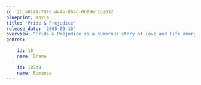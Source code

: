 ```yaml
---
id: 2bca8f49-7df6-444e-864c-0b89ef2ba632
blueprint: movie
title: 'Pride & Prejudice'
release_date: '2005-09-16'
overview: "Pride & Prejudice is a humorous story of love and life among English gentility during the Georgian era. Mr. Bennet is an English gentleman living in Hertfordshire with his overbearing wife and five daughters. If Mr. Bennet dies their house will be inherited by a distant cousin whom they have never met, so the family's future happiness and security is dependent on the daughters making good marriages."
genres:
  -
    id: 18
    name: Drama
  -
    id: 10749
    name: Romance
---
```

